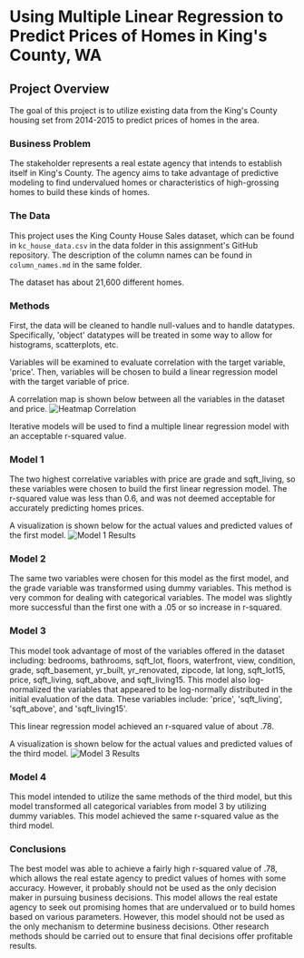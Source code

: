 # Using Multiple Linear Regression to Predict Prices of Homes in King's County, WA

## Project Overview

The goal of this project is to utilize existing data from the King's County housing set from 2014-2015 to predict prices of homes in the area.

### Business Problem

The stakeholder represents a real estate agency that intends to establish itself in King's County. The agency aims to take advantage of predictive modeling to find undervalued homes or characteristics of high-grossing homes to build these kinds of homes. 

### The Data

This project uses the King County House Sales dataset, which can be found in  `kc_house_data.csv` in the data folder in this assignment's GitHub repository. The description of the column names can be found in `column_names.md` in the same folder. 

The dataset has about 21,600 different homes. 

### Methods

First, the data will be cleaned to handle null-values and to handle datatypes. Specifically, 'object' datatypes will be treated in some way to allow for histograms, scatterplots, etc. 

Variables will be examined to evaluate correlation with the target variable, 'price'. Then, variables will be chosen to build a linear regression model with the target variable of price. 

A correlation map is shown below between all the variables in the dataset and price.
![Heatmap Correlation]("./images/heatmapProject2.png")

Iterative models will be used to find a multiple linear regression model with an acceptable r-squared value. 

### Model 1

The two highest correlative variables with price are grade and sqft_living, so these variables were chosen to build the first linear regression model. The r-squared value was less than 0.6, and was not deemed acceptable for accurately predicting homes prices.

A visualization is shown below for the actual values and predicted values of the first model.
![Model 1 Results]("./images/model1ResultsProject2.png")

### Model 2

The same two variables were chosen for this model as the first model, and the grade variable was transformed using dummy variables. This method is very common for dealing with categorical variables. The model was slightly more successful than the first one with a .05 or so increase in r-squared.

### Model 3

This model took advantage of most of the variables offered in the dataset including: bedrooms, bathrooms, sqft_lot, floors, waterfront, view, condition, grade, sqft_basement, yr_built, yr_renovated, zipcode, lat	long, sqft_lot15, price, sqft_living, sqft_above, and sqft_living15. This model also log-normalized the variables that appeared to be log-normally distributed in the initial evaluation of the data. These variables include: 'price', 'sqft_living', 'sqft_above', and 'sqft_living15'. 

This linear regression model achieved an r-squared value of about .78.

A visualization is shown below for the actual values and predicted values of the third model.
![Model 3 Results]("dsc-phase-2-project-v2-3/images/heatmapProject2.png")

### Model 4

This model intended to utilize the same methods of the third model, but this model transformed all categorical variables from model 3 by utilizing dummy variables. This model achieved the same r-squared value as the third model. 

### Conclusions

The best model was able to achieve a fairly high r-squared value of .78, which allows the real estate agency to predict values of homes with some accuracy. However, it probably should not be used as the only decision maker in pursuing business decisions. This model allows the real estate agency to seek out promising homes that are undervalued or to build homes based on various parameters. However, this model should not be used as the only mechanism to determine business decisions. Other research methods should be carried out to ensure that final decisions offer profitable results.
